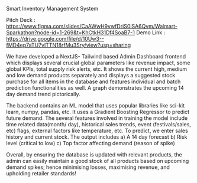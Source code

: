 Smart Inventory Management System

Pitch Deck : https://www.figma.com/slides/CaAWwH9vwfDriS0iSA6Qvm/Walmart-Sparkathon?node-id=1-269&t=KhCtkH31Df4SoaB7-1
Demo Link : https://drive.google.com/file/d/10Uw3--fMD4ep7aTU7vlTTN18rfMu3Sry/view?usp=sharing

We have developed a NextJS- Tailwind based Admin Dashboard frontend which displays several crucial global parameters like revenue impact, some global KPIs, total supply risk alerts, etc. It shows the current high, medium and low demand products separately and displays a suggested stock purchase for all items in the database and features individual and batch prediction functionalities as well. A graph demonstrates the upcoming 14 day demand trend pictorically.

The backend contains an ML model that uses popular libraries like sci-kit learn, numpy, pandas, etc. It uses a Gradient Boosting Regressor to predict future demand. The several features involved in training the model include time related data(month/ day), historical sales trends, event (festivals/sales, etc) flags, external factors like temperature, etc. To predict, we enter sales history and current stock. The output includes
a) A 14 day forecast
b) Risk level (critical to low)
c) Top factor affecting demand (reason of spike)

Overall, by ensuring the database is updated with relevant products, the admin can easily maintain a good stock of all products based on upcoming demand spikes; hence minimising losses, maximising revenue, and upholding retailer standards!
